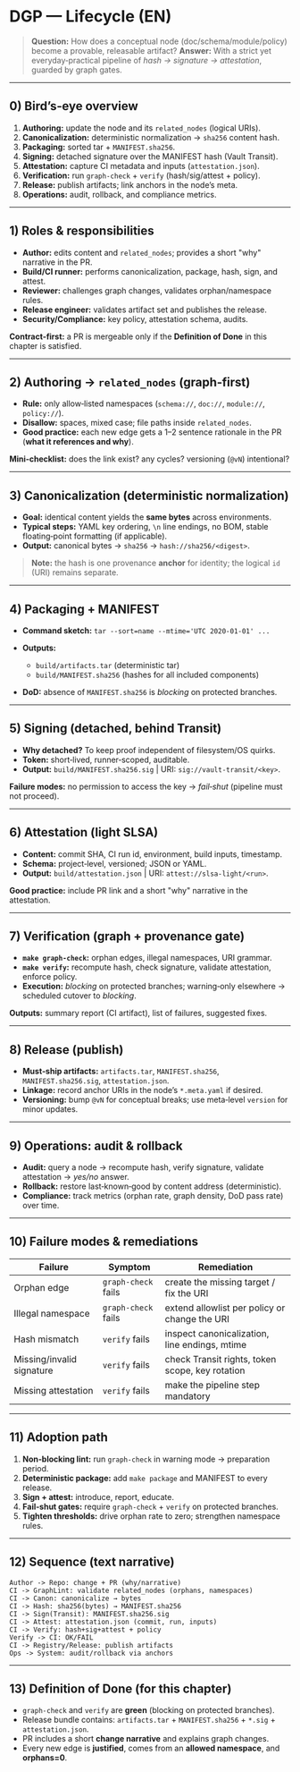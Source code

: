 # DGP — Lifecycle (EN)

> **Question:** How does a conceptual node (doc/schema/module/policy) become a provable, releasable artifact?
> **Answer:** With a strict yet everyday‑practical pipeline of *hash → signature → attestation*, guarded by graph gates.

---

## 0) Bird’s‑eye overview

1. **Authoring:** update the node and its `related_nodes` (logical URIs).
2. **Canonicalization:** deterministic normalization → `sha256` content hash.
3. **Packaging:** sorted tar + `MANIFEST.sha256`.
4. **Signing:** detached signature over the MANIFEST hash (Vault Transit).
5. **Attestation:** capture CI metadata and inputs (`attestation.json`).
6. **Verification:** run `graph-check` + `verify` (hash/sig/attest + policy).
7. **Release:** publish artifacts; link anchors in the node’s meta.
8. **Operations:** audit, rollback, and compliance metrics.

---

## 1) Roles & responsibilities

* **Author:** edits content and `related_nodes`; provides a short "why" narrative in the PR.
* **Build/CI runner:** performs canonicalization, package, hash, sign, and attest.
* **Reviewer:** challenges graph changes, validates orphan/namespace rules.
* **Release engineer:** validates artifact set and publishes the release.
* **Security/Compliance:** key policy, attestation schema, audits.

**Contract‑first:** a PR is mergeable only if the **Definition of Done** in this chapter is satisfied.

---

## 2) Authoring → `related_nodes` (graph‑first)

* **Rule:** only allow‑listed namespaces (`schema://`, `doc://`, `module://`, `policy://`).
* **Disallow:** spaces, mixed case; file paths inside `related_nodes`.
* **Good practice:** each new edge gets a 1–2 sentence rationale in the PR (**what it references and why**).

**Mini‑checklist:** does the link exist? any cycles? versioning (`@vN`) intentional?

---

## 3) Canonicalization (deterministic normalization)

* **Goal:** identical content yields the **same bytes** across environments.
* **Typical steps:** YAML key ordering, `\n` line endings, no BOM, stable floating‑point formatting (if applicable).
* **Output:** canonical bytes → `sha256` → `hash://sha256/<digest>`.

> **Note:** the hash is one provenance **anchor** for identity; the logical `id` (URI) remains separate.

---

## 4) Packaging + MANIFEST

* **Command sketch:** `tar --sort=name --mtime='UTC 2020-01-01' ...`
* **Outputs:**

    * `build/artifacts.tar` (deterministic tar)
    * `build/MANIFEST.sha256` (hashes for all included components)
* **DoD:** absence of `MANIFEST.sha256` is *blocking* on protected branches.

---

## 5) Signing (detached, behind Transit)

* **Why detached?** To keep proof independent of filesystem/OS quirks.
* **Token:** short‑lived, runner‑scoped, auditable.
* **Output:** `build/MANIFEST.sha256.sig` | URI: `sig://vault-transit/<key>`.

**Failure modes:** no permission to access the key → *fail‑shut* (pipeline must not proceed).

---

## 6) Attestation (light SLSA)

* **Content:** commit SHA, CI run id, environment, build inputs, timestamp.
* **Schema:** project‑level, versioned; JSON or YAML.
* **Output:** `build/attestation.json` | URI: `attest://slsa-light/<run>`.

**Good practice:** include PR link and a short "why" narrative in the attestation.

---

## 7) Verification (graph + provenance gate)

* **`make graph-check`:** orphan edges, illegal namespaces, URI grammar.
* **`make verify`:** recompute hash, check signature, validate attestation, enforce policy.
* **Execution:** *blocking* on protected branches; warning‑only elsewhere → scheduled cutover to *blocking*.

**Outputs:** summary report (CI artifact), list of failures, suggested fixes.

---

## 8) Release (publish)

* **Must‑ship artifacts:** `artifacts.tar`, `MANIFEST.sha256`, `MANIFEST.sha256.sig`, `attestation.json`.
* **Linkage:** record anchor URIs in the node’s `*.meta.yaml` if desired.
* **Versioning:** bump `@vN` for conceptual breaks; use meta‑level `version` for minor updates.

---

## 9) Operations: audit & rollback

* **Audit:** query a node → recompute hash, verify signature, validate attestation → *yes/no* answer.
* **Rollback:** restore last‑known‑good by content address (deterministic).
* **Compliance:** track metrics (orphan rate, graph density, DoD pass rate) over time.

---

## 10) Failure modes & remediations

| Failure                   | Symptom             | Remediation                                     |
| ------------------------- | ------------------- | ----------------------------------------------- |
| Orphan edge               | `graph-check` fails | create the missing target / fix the URI         |
| Illegal namespace         | `graph-check` fails | extend allowlist per policy or change the URI   |
| Hash mismatch             | `verify` fails      | inspect canonicalization, line endings, mtime   |
| Missing/invalid signature | `verify` fails      | check Transit rights, token scope, key rotation |
| Missing attestation       | `verify` fails      | make the pipeline step mandatory                |

---

## 11) Adoption path

1. **Non‑blocking lint:** run `graph-check` in warning mode → preparation period.
2. **Deterministic package:** add `make package` and MANIFEST to every release.
3. **Sign + attest:** introduce, report, educate.
4. **Fail‑shut gates:** require `graph-check` + `verify` on protected branches.
5. **Tighten thresholds:** drive orphan rate to zero; strengthen namespace rules.

---

## 12) Sequence (text narrative)

```
Author -> Repo: change + PR (why/narrative)
CI -> GraphLint: validate related_nodes (orphans, namespaces)
CI -> Canon: canonicalize → bytes
CI -> Hash: sha256(bytes) → MANIFEST.sha256
CI -> Sign(Transit): MANIFEST.sha256.sig
CI -> Attest: attestation.json (commit, run, inputs)
CI -> Verify: hash+sig+attest + policy
Verify -> CI: OK/FAIL
CI -> Registry/Release: publish artifacts
Ops -> System: audit/rollback via anchors
```

---

## 13) Definition of Done (for this chapter)

* `graph-check` and `verify` are **green** (blocking on protected branches).
* Release bundle contains: `artifacts.tar` + `MANIFEST.sha256` + `*.sig` + `attestation.json`.
* PR includes a short **change narrative** and explains graph changes.
* Every new edge is **justified**, comes from an **allowed namespace**, and **orphans=0**.
